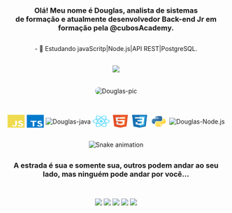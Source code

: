   <div style="display: inline_block" align ="center">
<h3>Olá! Meu nome é Douglas, analista de sistemas<br> de formação e atualmente  desenvolvedor Back-end Jr em <br>formação pela @cubosAcademy.</h3>
</div>

## 

<div align = "center">- 🌱 Estudando javaScritp|Node.js|API REST|PostgreSQL.</div>

##

<div align = "center">
<picture>
<source 
  srcset="https://github-readme-stats.vercel.app/api?username=douglas1777&show_icons=true&theme=dark"
  media="(prefers-color-scheme: dark)"
/>

<img src="https://github-readme-stats.vercel.app/api?username=douglas1777&show_icons=true" />
</picture>
<div>

##

  <div style="display: inline_block" align ="center">
<img align="center" alt="Douglas-pic" height="300" style="border-radius:50px;" src="https://i.pinimg.com/originals/21/11/61/21116158daaeb1459b4ec0758505e1ad.gif">
</div>

##
  
  <div style="display: inline_block" align ="center"><br>  
  <img align="center" alt="Douglas-Js" height="30" width="40" src="https://raw.githubusercontent.com/devicons/devicon/master/icons/javascript/javascript-plain.svg">  
  <img align="center" alt="Douglas-Ts" height="30" width="40" src="https://raw.githubusercontent.com/devicons/devicon/master/icons/typescript/typescript-plain.svg">
  <img align="center" alt="Douglas-java" height="30" width="30" src="https://cdn-icons-png.flaticon.com/512/143/143687.png">
  <img align="center" alt="Douglas-React" height="30" width="40" src="https://raw.githubusercontent.com/devicons/devicon/master/icons/react/react-original.svg">
  <img align="center" alt="RDouglas-HTML" height="30" width="40" src="https://raw.githubusercontent.com/devicons/devicon/master/icons/html5/html5-original.svg">
  <img align="center" alt="Douglas-CSS" height="30" width="40" src="https://raw.githubusercontent.com/devicons/devicon/master/icons/css3/css3-original.svg">
  <img align="center" alt="Douglas-Python" height="30" width="40" src="https://raw.githubusercontent.com/devicons/devicon/master/icons/python/python-original.svg">  
  <img align="center" alt="Douglas-Node.js" height="30" width="30" src="https://cdn-icons-png.flaticon.com/512/919/919825.png">  
 
  <br>
  
  ## 
  
  
  </div>
 
   ![Snake animation](https://github.com/douglas1777/douglas1777/blob/output/github-contribution-grid-snake.svg)
  
  
  ##
   
   <h3>A estrada é sua e somente sua, outros podem andar ao seu lado, mas ninguém pode andar por você...</h3>


##

  
  <div style="display: inline_block" align ="center"> 
  
   <a  href="https://www.instagram.com/douglascosta_foto/" target="_blank"><br><img src="https://img.shields.io/badge/-Instagram-%23E4405F?style=for-the-badge&logo=instagram&logoColor=white" target="_blank"></a>
 	<a href="https://www.facebook.com/douglas.santanacosta/" target="_blank"><img src="https://img.shields.io/badge/Facebook-1877F2?style=for-the-badge&logo=facebook&logoColor=white" target="_blank"></a>
  <a href = "mailto:douglas.santana1777@gmail.com"><img src="https://img.shields.io/badge/-Gmail-%23333?style=for-the-badge&logo=gmail&logoColor=white" target="_blank"></a>
  <a href="www.linkedin.com/in/douglascostadev" target="_blank"><img src="https://img.shields.io/badge/-LinkedIn-%230077B5?style=for-the-badge&logo=linkedin&logoColor=white" target="_blank"></a> 
  <a href="https://www.facebook.com/douglas.santanacosta/" target="_blank"><img src="	https://img.shields.io/badge/Facebook-1877F2?style=for-the-badge&logo=facebook&logoColor=white" target="_blank"></a> 
  

  </div>
